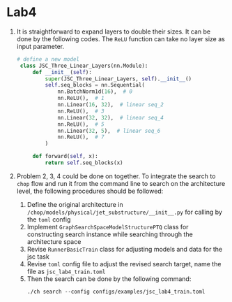 # Lab4

1. It is straightforward to expand layers to double their sizes. It can be done by the following codes. The `ReLU` function can take no layer size as input parameter.
   
   ```python
   # define a new model
    class JSC_Three_Linear_Layers(nn.Module):
        def __init__(self):
            super(JSC_Three_Linear_Layers, self).__init__()
            self.seq_blocks = nn.Sequential(
                nn.BatchNorm1d(16),  # 0
                nn.ReLU(),  # 1
                nn.Linear(16, 32),  # linear seq_2
                nn.ReLU(),  # 3
                nn.Linear(32, 32),  # linear seq_4
                nn.ReLU(),  # 5
                nn.Linear(32, 5),  # linear seq_6
                nn.ReLU(),  # 7
            )

        def forward(self, x):
            return self.seq_blocks(x)
   ```
2. Problem 2, 3, 4 could be done on together. To integrate the search to `chop` flow and run it from the command line to search on the architecture level, the following procedures should be followed:
   1. Define the original architecture in `/chop/models/physical/jet_substructure/__init__.py` for calling by the `toml` config
   2. Implement `GraphSearchSpaceModelStructurePTQ` class for constructing search instance while searching through the architecture space
   3. Revise `RunnerBasicTrain` class for adjusting models and data for the jsc task
   4. Revise `toml` config file to adjust the revised search target, name the file as `jsc_lab4_train.toml`
   5. Then the search can be done by the following command:
        ```
        ./ch search --config configs/examples/jsc_lab4_train.toml
        ```